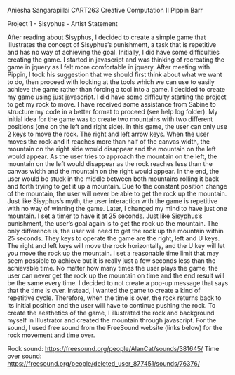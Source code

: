 Aniesha Sangarapillai
CART263 Creative Computation II
Pippin Barr

Project 1 - Sisyphus - Artist Statement

After reading about Sisyphus, I decided to create a simple game that illustrates the concept of Sisyphus’s punishment, a task that is repetitive and has no way of achieving the goal. Initially, I did have some difficulties creating the game. I started in javascript and was thinking of recreating the game in jquery as I felt more comfortable in jquery. After meeting with Pippin, I took his suggestion that we should first think about what we want to do, then proceed with looking at the tools which we can use to easily achieve the game rather than forcing a tool into a game. I decided to create my game using just javascript. I did have some difficulty starting the project to get my rock to move. I have received some assistance from Sabine to structure my code in a better format to proceed (see help log folder).
My initial idea for the game was to create two mountains with two different positions (one on the left and right side). In this game, the user can only use 2 keys to move the rock. The right and left arrow keys. When the user moves the rock and it reaches more than half of the canvas width, the mountain on the right side would disappear and the mountain on the left would appear. As the user tries to approach the mountain on the left, the mountain on the left would disappear as the rock reaches less than the canvas width and the mountain on the right would appear. In the end, the user would be stuck in the middle between both mountains rolling it back and forth trying to get it up a mountain. Due to the constant position change of the mountain, the user will never be able to get the rock up the mountain. Just like Sisyphus’s myth, the user interaction with the game is repetitive with no way of winning the game. 
Later, I changed my mind to have just one mountain. I set a timer to have it at 25 seconds. Just like Sisyphus’s punishment, the user’s goal again is to get the rock up the mountain. The only difference is, the user will need to get the rock up the mountain within 25 seconds. They keys to operate the game are the right, left and U keys. The right and left keys will move the rock horizontally, and the U key will let you move the rock up the mountain. I set a reasonable time limit that may seem possible to achieve but it is really just a few seconds less than the achievable time. No matter how many times the user plays the game, the user can never get the rock up the mountain on time and the end result will be the same every time. I decided to not create a pop-up message that says that the time is over. Instead, I wanted the game to create a kind of repetitive cycle. Therefore, when the time is over, the rock returns back to its initial position and the user will have to continue pushing the rock. 
To create the aesthetics of the game, I illustrated the rock and background myself in Illustrator and created the mountain through javascript. For the sound, I used free sound from the FreeSound website (links below) for the rock movement and time over. 

Rock sound: https://freesound.org/people/AlanCat/sounds/381645/
Time over sound: https://freesound.org/people/deleted_user_877451/sounds/76376/


